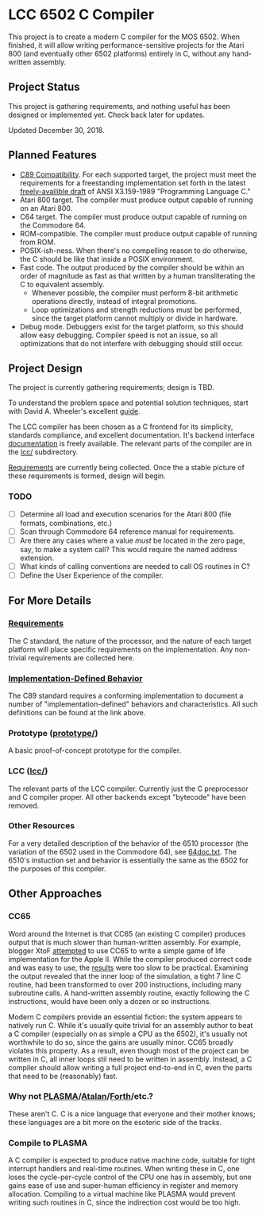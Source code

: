 # LCC 6502 C Compiler

This project is to create a modern C compiler for the MOS 6502. When finished,
it will allow writing performance-sensitive projects for the Atari 800 (and
eventually other 6502 platforms) entirely in C, without any hand-written
assembly.

## Project Status

This project is gathering requirements, and nothing useful has been designed or
implemented yet. Check back later for updates.

Updated December 30, 2018.

## Planned Features

* [C89 Compatibility](C_Standard_Compliance.md). For each supported target, the
  project must meet the requirements for a freestanding implementation set
  forth in the latest [freely-availible draft](std/draft.html) of ANSI
  X3.159-1989 "Programming Language C."
* Atari 800 target. The compiler must produce output capable of running on an
  Atari 800.
* C64 target. The compiler must produce output capable of running on the
  Commodore 64.
* ROM-compatible. The compiler must produce output capable of running from ROM.
* POSIX-ish-ness. When there's no compelling reason to do otherwise, the C
  should be like that inside a POSIX environment.
* Fast code. The output produced by the compiler should be within an order of
  magnitude as fast as that written by a human transliterating the C to
  equivalent assembly.
  * Whenever possible, the compiler must perform 8-bit arithmetic operations
    directly, instead of integral promotions.
  * Loop optimizations and strength reductions must be performed, since the
    target platform cannot multiply or divide in hardware.
* Debug mode. Debuggers exist for the target platform, so this should allow easy
  debugging. Compiler speed is not an issue, so all optimizations that do not
  interfere with debugging should still occur.

## Project Design

The project is currently gathering requirements; design is TBD.

To understand the problem space and potential solution techniques, start with
David A. Wheeler's excellent [guide](https://dwheeler.com/6502/).

The LCC compiler has been chosen as a C frontend for its simplicity, standards
compliance, and excellent documentation. It's backend interface
[documentation](http://storage.webhop.net/documents/interface4.pdf) is freely
available.  The relevant parts of the compiler are in the [lcc/](lcc/)
subdirectory.

[Requirements](Requirements.md) are currently being collected. Once the a
stable picture of these requirements is formed, design will begin.

### TODO

* [ ] Determine all load and execution scenarios for the Atari 800 (file formats, combinations, etc.)
* [ ] Scan through Commodore 64 reference manual for requirements.
* [ ] Are there any cases where a value *must* be located in the zero page, say,
      to make a system call? This would require the named address extension.
* [ ] What kinds of calling conventions are needed to call OS routines in C?
* [ ] Define the User Experience of the compiler.

## For More Details

### [Requirements](Requirements.md)

The C standard, the nature of the processor, and the nature of each target
platform will place specific requirements on the implementation. Any
non-trivial requirements are collected here.

### [Implementation-Defined Behavior](Implementation_Defined_Behavior.md)

The C89 standard requires a conforming implementation to document a number of
"implementation-defined" behaviors and characteristics. All such definitions
can be found at the link above.

### Prototype ([prototype/](prototype/))

A basic proof-of-concept prototype for the compiler.

### LCC ([lcc/](lcc/))

The relevant parts of the LCC compiler. Currently just the C preprocessor and C
compiler proper. All other backends except "bytecode" have been removed.

### Other Resources

For a very detailed description of the behavior of the 6510 processor (the
variation of the 6502 used in the Commodore 64), see
[64doc.txt](http://www.atarihq.com/danb/files/64doc.txt). The 6510's instuction
set and behavior is essentially the same as the 6502 for the purposes of this
compiler.

## Other Approaches

### CC65

Word around the Internet is that CC65 (an existing C compiler) produces output
that is much slower than human-written assembly.  For example, blogger XtoF
[attempted](https://www.xtof.info/blog/?p=714) to use CC65 to write a simple
game of life implementation for the Apple II. While the compiler produced
correct code and was easy to use, the [results](https://youtu.be/1twMsK6wXgg)
were too slow to be practical.  Examining the output revealed that the inner
loop of the simulation, a tight 7 line C routine, had been transformed to over
200 instructions, including many subroutine calls. A hand-written assembly
routine, exactly following the C instructions, would have been only a dozen or
so instructions.

Modern C compilers provide an essential fiction: the system appears to natively
run C. While it's usually quite trivial for an assembly author to beat a C
compiler (especially on as simple a CPU as the 6502), it's usually not
worthwhile to do so, since the gains are usually minor.  CC65 broadly violates
this property. As a result, even though most of the project can be written in C,
all inner loops stil need to be written in assembly.  Instead, a C compiler
should allow writing a full project end-to-end in C, even the parts that need to
be (reasonably) fast.

### Why not [PLASMA](https://github.com/dschmenk/PLASMA)/[Atalan](http://atalan.kutululu.org/)/[Forth](https://en.wikipedia.org/wiki/Forth_(programming_language))/etc.?

These aren't C. C is a nice language that everyone and their mother knows; these
languages are a bit more on the esoteric side of the tracks.

### Compile to PLASMA

A C compiler is expected to produce native machine code, suitable for tight
interrupt handlers and real-time routines.  When writing these in C, one loses
the cycle-per-cycle control of the CPU one has in assembly, but one gains ease
of use and super-human efficiency in register and memory allocation. Compiling
to a virtual machine like PLASMA would prevent writing such routines in C, since
the indirection cost would be too high.
